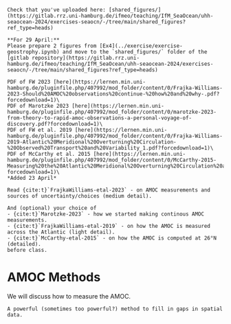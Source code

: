 ```{margin} Gitlab Link
Check that you've uploaded here: [shared_figures/](https://gitlab.rrz.uni-hamburg.de/ifmeo/teaching/IfM_SeaOcean/uhh-seaocean-2024/exercises-seaocn/-/tree/main/shared_figures?ref_type=heads)
```
```{admonition} Preparation (before class)
**For 29 April:**
Please prepare 2 figures from [Ex4](../exercise/exercise-geostrophy.ipynb) and move to the `shared_figures/` folder of the [gitlab repository](https://gitlab.rrz.uni-hamburg.de/ifmeo/teaching/IfM_SeaOcean/uhh-seaocean-2024/exercises-seaocn/-/tree/main/shared_figures?ref_type=heads)
```

```{margin} Moodle link
PDF of FW 2023 [here](https://lernen.min.uni-hamburg.de/pluginfile.php/407992/mod_folder/content/0/Frajka-Williams-2023-Should%20AMOC%20observations%20continue-%20how%20and%20why-.pdf?forcedownload=1)\
PDF of Marotzke 2023 [here](https://lernen.min.uni-hamburg.de/pluginfile.php/407992/mod_folder/content/0/marotzke-2023-from-theory-to-rapid-amoc-observations-a-personal-voyage-of-discovery.pdf?forcedownload=1)\
PDF of FW et al. 2019 [here](https://lernen.min.uni-hamburg.de/pluginfile.php/407992/mod_folder/content/0/Frajka-Williams-2019-Atlantic%20Meridional%20Overturning%20Circulation-%20Observed%20Transport%20and%20Variability_1.pdf?forcedownload=1)\
PDF of McCarthy et al. 2015 [here](https://lernen.min.uni-hamburg.de/pluginfile.php/407992/mod_folder/content/0/McCarthy-2015-Measuring%20the%20Atlantic%20Meridional%20Overturning%20Circulation%20at%2026°N.pdf?forcedownload=1)\
*Added 23 April*
```
```{admonition} Recommended reading (before class)
Read {cite:t}`FrajkaWilliams-etal-2023` - on AMOC measurements and sources of uncertainty/choices (medium detail).

And (optional) your choice of
- {cite:t}`Marotzke-2023` - how we started making continous AMOC measurements.
- {cite:t}`FrajkaWilliams-etal-2019` - on how the AMOC is measured across the Atlantic (light detail).
- {cite:t}`McCarthy-etal-2015` - on how the AMOC is computed at 26°N (detailed).
before class.
```


# AMOC Methods

We will discuss how to measure the AMOC.



```{admonition} Lab topic - Optimal interpolation
A powerful (sometimes too powerful?) method to fill in gaps in spatial data.
```
<!--*Please try to catch up on the exercises.*  From week 5/6 you will have an assignment in python.  It will build on the python and methods you've been developing so far, but will require you to creatively combine what you've learned to make progress.
-->